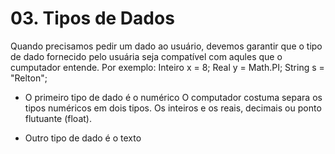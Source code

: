 # 03. Tipos de Dados
Quando precisamos pedir um dado ao usuário, devemos garantir que
o tipo de dado fornecido pelo usuária seja compatível com aqules 
que o cumputador entende. Por exemplo: Inteiro x = 8; Real y = Math.PI; String s = "Relton";

+ O primeiro tipo de dado é o numérico
O computador costuma separa os tipos numéricos em dois tipos.
Os inteiros e os reais, decimais ou ponto flutuante (float).

+ Outro tipo de dado é o texto